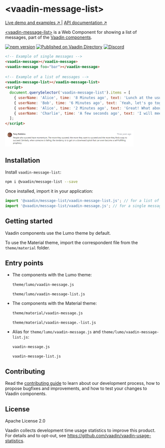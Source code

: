 # &lt;vaadin-message-list&gt;

[Live demo and examples ↗ ](https://vaadin.com/docs/latest/ds/components/messages)
|
[API documentation ↗](https://cdn.vaadin.com/vaadin-messages/1.0.1/)

[&lt;vaadin-message-list&gt;](https://vaadin.com/components/vaadin-messages) is a Web Component for showing a list of messages, part of the [Vaadin components](https://vaadin.com/components).

[![npm version](https://badgen.net/npm/v/@vaadin/message-list)](https://www.npmjs.com/package/@vaadin/message-list)
[![Published on Vaadin Directory](https://img.shields.io/badge/Vaadin%20Directory-published-00b4f0.svg)](https://vaadin.com/directory/component/vaadinmessage-list)
[![Discord](https://img.shields.io/discord/732335336448852018?label=discord)](https://discord.gg/PHmkCKC)

```html
<!-- Example of single messages -->
<vaadin-message></vaadin-message>
<vaadin-message foo="bar"></vaadin-message>

<!-- Example of a list of messages -->
<vaadin-message-list></vaadin-message-list>
<script>
  document.querySelector('vaadin-message-list').items = [
    { userName: 'Alice', time: '8 Minutes ago', text: 'Lunch at the usual place?' },
    { userName: 'Bob', time: '6 Minutes ago', text: `Yeah, let's go together.` },
    { userName: 'Alice', time: '2 Minutes ago', text: 'Great! What about you, Charlie?' },
    { userName: 'Charlie', time: 'A few seconds ago', text: 'I will meet you there.' }
  ];
</script>
```

[<img src="https://raw.githubusercontent.com/vaadin/vaadin-messages/master/screenshot.png" width="418" alt="Screenshot of vaadin-message">](https://vaadin.com/components/message-list)

## Installation

Install `vaadin-message-list`:

```sh
npm i @vaadin/message-list --save
```

Once installed, import it in your application:

```js
import '@vaadin/message-list/vaadin-message-list.js'; // for a list of messages
import '@vaadin/message-list/vaadin-message.js'; // for a single message
```

## Getting started

Vaadin components use the Lumo theme by default.

To use the Material theme, import the correspondent file from the `theme/material` folder.

## Entry points

- The components with the Lumo theme:

  `theme/lumo/vaadin-message.js`

  `theme/lumo/vaadin-message-list.js`

- The components with the Material theme:

  `theme/material/vaadin-message.js`

  `theme/material/vaadin-message.-list.js`

- Alias for `theme/lumo/vaadin-message.js` and `theme/lumo/vaadin-message-list.js`:

  `vaadin-message.js`

  `vaadin-message-list.js`

## Contributing

Read the [contributing guide](https://vaadin.com/docs/latest/guide/contributing/overview) to learn about our development process, how to propose bugfixes and improvements, and how to test your changes to Vaadin components.

## License

Apache License 2.0

Vaadin collects development time usage statistics to improve this product. For details and to opt-out, see https://github.com/vaadin/vaadin-usage-statistics.
